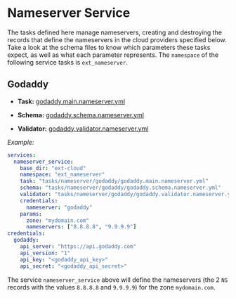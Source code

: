 # Nameserver Service

The tasks defined here manage nameservers, creating and destroying the records that define the nameservers in the cloud providers specified below. Take a look at the schema files to know which parameters these tasks expect, as well as what each parameter represents. The `namespace` of the following service tasks is `ext_nameserver`.

## Godaddy

- **Task:** [godaddy.main.nameserver.yml](godaddy/godaddy.main.nameserver.yml)

- **Schema:** [godaddy.schema.nameserver.yml](godaddy/godaddy.schema.nameserver.yml)

- **Validator:** [godaddy.validator.nameserver.yml](godaddy/godaddy.validator.nameserver.yml)

_Example:_

```yaml
services:
  nameserver_service:
    base_dir: "ext-cloud"
    namespace: "ext_nameserver"
    task: "tasks/nameserver/godaddy/godaddy.main.nameserver.yml"
    schema: "tasks/nameserver/godaddy/godaddy.schema.nameserver.yml"
    validator: "tasks/nameserver/godaddy/godaddy.validator.nameserver.yml"
    credentials:
      nameserver: "godaddy"
    params:
      zone: "mydomain.com"
      nameservers: ["8.8.8.8", "9.9.9.9"]
credentials:
  godaddy:
    api_server: "https://api.godaddy.com"
    api_version: "1"
    api_key: "<godaddy_api_key>"
    api_secret: "<godaddy_api_secret>"
```

The service `nameserver_service` above will define the nameservers (the 2 `NS` records with the values `8.8.8.8` and `9.9.9.9`) for the zone `mydomain.com`.
